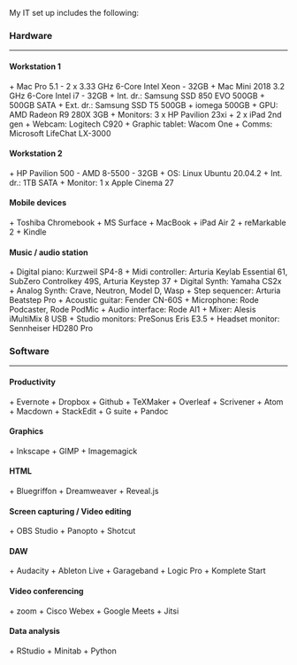 
My IT set up includes the following:

<h3>Hardware</h3>
<hr />

<h4>Workstation 1</h4>
+ Mac Pro 5.1 - 2 x 3.33 GHz 6-Core Intel Xeon - 32GB
+ Mac Mini 2018 3.2 GHz 6-Core Intel i7 - 32GB
+ Int. dr.: Samsung SSD 850 EVO 500GB + 500GB SATA 
+ Ext. dr.: Samsung SSD T5 500GB + iomega 500GB
+ GPU: AMD Radeon R9 280X 3GB
+ Monitors: 3 x HP Pavilion 23xi + 2 x iPad 2nd gen
+ Webcam: Logitech C920
+ Graphic tablet: Wacom One
+ Comms: Microsoft LifeChat LX-3000

<h4> Workstation 2</h4>
+ HP Pavilion 500 - AMD 8-5500 - 32GB 
+ OS: Linux Ubuntu 20.04.2
+ Int. dr.: 1TB SATA
+ Monitor: 1 x Apple Cinema 27

<h4>Mobile devices</h4>
+ Toshiba Chromebook
+ MS Surface
+ MacBook
+ iPad Air 2
+ reMarkable 2
+ Kindle

<h4>Music / audio station</h4>
+ Digital piano: Kurzweil SP4-8
+ Midi controller: Arturia Keylab Essential 61, SubZero Controlkey 49S, Arturia Keystep 37
+ Digital Synth: Yamaha CS2x
+ Analog Synth: Crave, Neutron, Model D, Wasp
+ Step sequencer: Arturia Beatstep Pro
+ Acoustic guitar: Fender CN-60S
+ Microphone: Rode Podcaster, Rode PodMic
+ Audio interface: Rode AI1
+ Mixer: Alesis iMultiMix 8 USB
+ Studio monitors: PreSonus Eris E3.5
+ Headset monitor: Sennheiser HD280 Pro

<h3>Software</h3>
<hr />
<h4>Productivity</h4>
  + Evernote
  + Dropbox
  + Github
  + TeXMaker
  + Overleaf
  + Scrivener
  + Atom
  + Macdown
  + StackEdit
  + G suite
  + Pandoc
<h4>Graphics</h4>
  + Inkscape
  + GIMP
  + Imagemagick
<h4>HTML</h4> 
  + Bluegriffon
  + Dreamweaver
  + Reveal.js
<h4>Screen capturing / Video editing</h4>
  + OBS Studio
  + Panopto
  + Shotcut
<h4>DAW</h4>
  + Audacity
  + Ableton Live
  + Garageband
  + Logic Pro
  + Komplete Start
<h4>Video conferencing</h4>
  + zoom
  + Cisco Webex
  + Google Meets
  + Jitsi
<h4>Data analysis</h4>
  + RStudio
  + Minitab
  + Python
